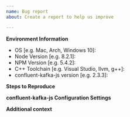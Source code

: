 ```yaml
---
name: Bug report
about: Create a report to help us improve

---
```


**Environment Information**
 - OS [e.g. Mac, Arch, Windows 10]:
 - Node Version [e.g. 8.2.1]:
 - NPM Version [e.g. 5.4.2]:
 - C++ Toolchain [e.g. Visual Studio, llvm, g++]:
 - confluent-kafka-js version [e.g. 2.3.3]:

**Steps to Reproduce**

**confluent-kafka-js Configuration Settings**


**Additional context**
